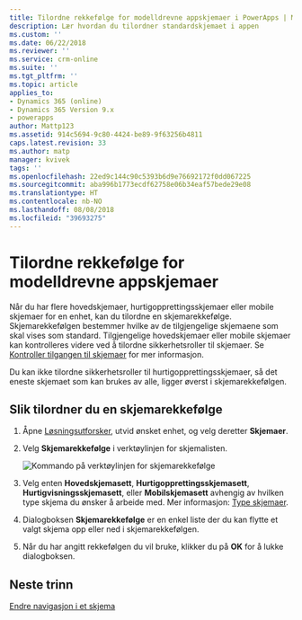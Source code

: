 ```yaml
---
title: Tilordne rekkefølge for modelldrevne appskjemaer i PowerApps | MicrosoftDocs
description: Lær hvordan du tilordner standardskjemaet i appen
ms.custom: ''
ms.date: 06/22/2018
ms.reviewer: ''
ms.service: crm-online
ms.suite: ''
ms.tgt_pltfrm: ''
ms.topic: article
applies_to:
- Dynamics 365 (online)
- Dynamics 365 Version 9.x
- powerapps
author: Mattp123
ms.assetid: 914c5694-9c80-4424-be89-9f63256b4811
caps.latest.revision: 33
ms.author: matp
manager: kvivek
tags: ''
ms.openlocfilehash: 22ed9c144c90c5393b6d9e76692172f0dd067225
ms.sourcegitcommit: aba996b1773ecdf62758e06b34eaf57bede29e08
ms.translationtype: HT
ms.contentlocale: nb-NO
ms.lasthandoff: 08/08/2018
ms.locfileid: "39693275"
---
```

# <a name="assign-model-driven-app-form-order"></a>Tilordne rekkefølge for modelldrevne appskjemaer

 Når du har flere hovedskjemaer, hurtigopprettingsskjemaer eller mobile skjemaer for en enhet, kan du tilordne en skjemarekkefølge. Skjemarekkefølgen bestemmer hvilke av de tilgjengelige skjemaene som skal vises som standard. Tilgjengelige hovedskjemaer eller mobile skjemaer kan kontrolleres videre ved å tilordne sikkerhetsroller til skjemaer. Se [Kontroller tilgangen til skjemaer](control-access-forms.md) for mer informasjon.  
  
 Du kan ikke tilordne sikkerhetsroller til hurtigopprettingsskjemaer, så det eneste skjemaet som kan brukes av alle, ligger øverst i skjemarekkefølgen.  
  
## <a name="to-assign-a-form-order"></a>Slik tilordner du en skjemarekkefølge  
  
1.  Åpne [Løsningsutforsker](advanced-navigation.md#solution-explorer), utvid ønsket enhet, og velg deretter **Skjemaer**.  
  
2.  Velg **Skjemarekkefølge** i verktøylinjen for skjemalisten.  

    ![Kommando på verktøylinjen for skjemarekkefølge](media/form-order.png)
  
3.  Velg enten **Hovedskjemasett**, **Hurtigopprettingsskjemasett**, **Hurtigvisningsskjemasett**, eller **Mobilskjemasett** avhengig av hvilken type skjema du ønsker å arbeide med. Mer informasjon: [Type skjemaer](types-forms.md). 
  
4.  Dialogboksen **Skjemarekkefølge** er en enkel liste der du kan flytte et valgt skjema opp eller ned i skjemarekkefølgen.  
  
5.  Når du har angitt rekkefølgen du vil bruke, klikker du på **OK** for å lukke dialogboksen.  

## <a name="next-steps"></a>Neste trinn

[Endre navigasjon i et skjema](use-the-form-editor-legacy.md)